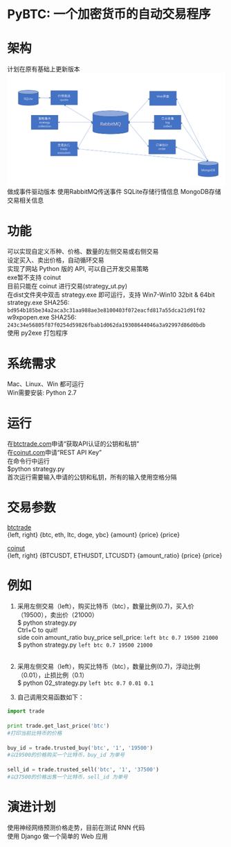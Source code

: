# PyBTC: 一个加密货币的自动交易程序


架构
=======
计划在原有基础上更新版本
![Architecture](fig/architecture.png)
做成事件驱动版本
使用RabbitMQ传送事件
SQLite存储行情信息
MongoDB存储交易相关信息

功能
=======
可以实现自定义币种、价格、数量的左侧交易或右侧交易<br />
设定买入、卖出价格，自动循环交易<br />
实现了网站 Python 版的 API, 可以自己开发交易策略<br />
exe暂不支持 coinut<br />
目前只能在 coinut 进行交易(strategy_ut.py)<br />
在dist文件夹中双击 strategy.exe 即可运行，支持 Win7-Win10 32bit & 64bit<br />
strategy.exe SHA256: `bd954b185be34a2aca3c31aa988ae3e8100403f072eacfd817a55dca21d91f02`<br />
w9xpopen.exe SHA256: `243c34e56805f87f0254d59826fbab1d062da19308644046a3a92997d86d0bdb`<br />
使用 py2exe 打包程序

系统需求
=======
Mac、Linux、Win 都可运行<br />
Win需要安装: Python 2.7<br />

运行
=======
在[btctrade.com](https://www.btctrade.com)申请“获取API认证的公钥和私钥”<br />
在[coinut.com](https://coinut.com)申请“REST API Key”<br />
在命令行中运行<br />
$python strategy.py<br />
首次运行需要输入申请的公钥和私钥，所有的输入使用空格分隔<br />

交易参数
=======
[btctrade](https://www.btctrade.com)<br />
{left, right} {btc, eth, ltc, doge, ybc} {amount} {price} {price}<br />

[coinut](https://coinut.com)<br />
{left, right} {BTCUSDT, ETHUSDT, LTCUSDT} {amount_ratio} {price} {price}<br />

例如
=======
1. 采用左侧交易（left），购买比特币（btc），数量比例(0.7)，买入价（19500），卖出价（21000）<br />
$ python strategy.py<br />Ctrl+C to quit!<br />side coin amount_ratio buy_price sell_price: `left btc 0.7 19500 21000`<br />
$ python strategy.py `left btc 0.7 19500 21000`<br /><br />

2. 采用左侧交易（left），购买比特币（btc），数量比例(0.7)，浮动比例（0.01），止损比例（0.1）<br />
$ python 02_strategy.py `left btc 0.7 0.01 0.1`<br />

3. 自己调用交易函数如下：<br />
```Python
import trade

print trade.get_last_price('btc')
#打印当前比特币的价格

buy_id = trade.trusted_buy('btc', '1', '19500')
#以19500的价格购买一个比特币，buy_id 为单号

sell_id = trade.trusted_sell('btc', '1', '37500')
#以37500的价格出售一个比特币，sell_id 为单号
```

演进计划
=======
使用神经网络预测价格走势，目前在测试 RNN 代码<br />
使用 Django 做一个简单的 Web 应用<br />
